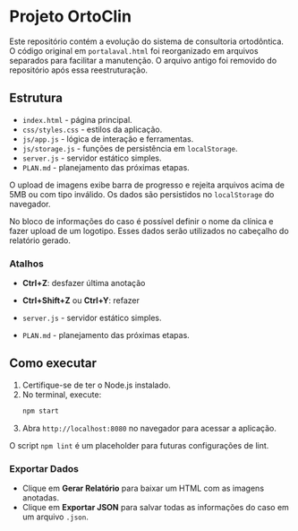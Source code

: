 # Projeto OrtoClin

Este repositório contém a evolução do sistema de consultoria ortodôntica.
O código original em `portalaval.html` foi reorganizado em arquivos
separados para facilitar a manutenção. O arquivo antigo foi removido
do repositório após essa reestruturação.

## Estrutura
- `index.html` - página principal.
- `css/styles.css` - estilos da aplicação.
- `js/app.js` - lógica de interação e ferramentas.
- `js/storage.js` - funções de persistência em `localStorage`.
- `server.js` - servidor estático simples.
- `PLAN.md` - planejamento das próximas etapas.

O upload de imagens exibe barra de progresso e rejeita arquivos acima de 5MB ou
com tipo inválido. Os dados são persistidos no `localStorage` do navegador.

No bloco de informações do caso é possível definir o nome da clínica e fazer
upload de um logotipo. Esses dados serão utilizados no cabeçalho do relatório
gerado.

### Atalhos
- **Ctrl+Z**: desfazer última anotação
- **Ctrl+Shift+Z** ou **Ctrl+Y**: refazer

- `server.js` - servidor estático simples.
- `PLAN.md` - planejamento das próximas etapas.

## Como executar
1. Certifique-se de ter o Node.js instalado.
2. No terminal, execute:
   ```bash
   npm start
   ```
3. Abra `http://localhost:8080` no navegador para acessar a aplicação.

O script `npm lint` é um placeholder para futuras configurações de lint.

### Exportar Dados
- Clique em **Gerar Relatório** para baixar um HTML com as imagens anotadas.
- Clique em **Exportar JSON** para salvar todas as informações do caso em um arquivo `.json`.
